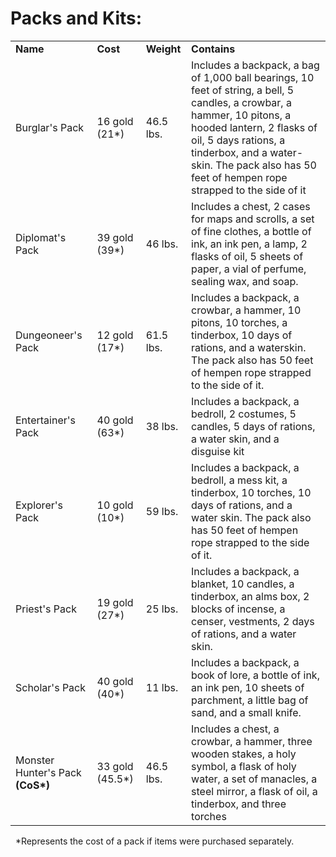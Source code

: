 # **Packs and Kits:**

|                                   |                  |            |                                                                                                                                                                                                                                                                                |
|-----------------------------------|------------------|------------|--------------------------------------------------------------------------------------------------------------------------------------------------------------------------------------------------------------------------------------------------------------------------------|
| **Name**                          | **Cost**         | **Weight** | **Contains**                                                                                                                                                                                                                                                                   |
| Burglar's Pack                    | 16 gold (21\*)   | 46.5 lbs.  | Includes a backpack, a bag of 1,000 ball bearings, 10 feet of string, a bell, 5 candles, a crowbar, a hammer, 10 pitons, a hooded lantern, 2 flasks of oil, 5 days rations, a tinderbox, and a water-skin. The pack also has 50 feet of hempen rope strapped to the side of it |
| Diplomat's Pack                   | 39 gold (39\*)   | 46 lbs.    | Includes a chest, 2 cases for maps and scrolls, a set of fine clothes, a bottle of ink, an ink pen, a lamp, 2 flasks of oil, 5 sheets of paper, a vial of perfume, sealing wax, and soap.                                                                                      |
| Dungeoneer's Pack                 | 12 gold (17\*)   | 61.5 lbs.  | Includes a backpack, a crowbar, a hammer, 10 pitons, 10 torches, a tinderbox, 10 days of rations, and a waterskin. The pack also has 50 feet of hempen rope strapped to the side of it.                                                                                        |
| Entertainer's Pack                | 40 gold (63\*)   | 38 lbs.    | Includes a backpack, a bedroll, 2 costumes, 5 candles, 5 days of rations, a water skin, and a disguise kit                                                                                                                                                                     |
| Explorer's Pack                   | 10 gold (10\*)   | 59 lbs.    | Includes a backpack, a bedroll, a mess kit, a tinderbox, 10 torches, 10 days of rations, and a water skin. The pack also has 50 feet of hempen rope strapped to the side of it.                                                                                                |
| Priest's Pack                     | 19 gold (27\*)   | 25 lbs.    | Includes a backpack, a blanket, 10 candles, a tinderbox, an alms box, 2 blocks of incense, a censer, vestments, 2 days of rations, and a water skin.                                                                                                                           |
| Scholar's Pack                    | 40 gold (40\*)   | 11 lbs.    | Includes a backpack, a book of lore, a bottle of ink, an ink pen, 10 sheets of parchment, a little bag of sand, and a small knife.                                                                                                                                             |
| Monster Hunter's Pack **(CoS\*)** | 33 gold (45.5\*) | 46.5 lbs.  | Includes a chest, a crowbar, a hammer, three wooden stakes, a holy symbol, a flask of holy water, a set of manacles, a steel mirror, a flask of oil, a tinderbox, and three torches                                                                                            |

 
\*Represents the cost of a pack if items were purchased separately.
